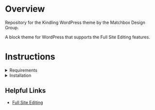# Overview

Repository for the Kindling WordPress theme by the Matchbox Design Group.

A block theme for WordPress that supports the Full Site Editing features.

# Instructions

<details>
  <summary>Requirements</summary>

* [Composer](https://getcomposer.org/download/) >= 2
* [Node.js](http://nodejs.org/) = 16 (@wordpress/scripts requires Node.js 14.0.0 or later, and npm 6.14.4 or later. It is not compatible with older versions)
* [npm](https://www.npmjs.com/) = 8
* [PHP](https://secure.php.net/manual/en/install.php) >= 8.2
* [WordPress](https://wordpress.org/) >= 6.1+
* [Yarn](https://yarnpkg.com/en/docs/install)

</details>

<details>
  <summary>Installation</summary>

## Create a Local Environment

### Clone Repository

  #### From Terminal:
  ```sh
  git clone git@github.com:matchboxdesigngroup/kindling.git
  ```
  #### Or using Tower:
  1. Click the "Cloud" icon near the top left of the application.
  2. Choose your connected Github account and located the repo in the list.
  3. Click "Clone" and choose the directory (example: `Users/[you]/Sites`)
  4. The repo is now cloned to your computer.
### Start local server

  #### Using Docker - Colima + DDEV
  > Install Colima and DDEV if you have not already. Colima is an alternative to Docker Desktop.

  1. Start Colima if it's not already running
  > Once it is started Colima will always run until you stop it or restart your computer.
  ```sh
  colima start
  ```

2. Start DDEV
> If another project is running make sure to run `ddev stop` first
 ```sh
  ddev start
  ```

### Install WordPress, base plugins, and base default WP theme
> Run this from the root of your project.
Composer is configured to install WordPress core, some plugins, and the latest default WordPress theme.
```sh
  # @ project-name/
  $ composer install
  ```

### Build/Compile the Kindling theme
> Yarn for this purpose is similar to using npm or gulp. It grabs the package.json and installs packages and libraries.

> In package.json there are several scripts. `yarn build` is generally intended for compiling a site to deploy to production and `yarn dev` is intended for local development, adding browsersync to watch for file changes and refresh your browser.

In terminal, change to the kindling theme directory and install the theme's dependencies and compile the CSS and JavaScript:
  ```sh
  # @ wp-content/themes/kindling/
  $ cd wp-content/themes/kindling/
  $ yarn
  $ yarn build
  # or
  $ yarn dev
  ```

</details>



## Helpful Links

* [Full Site Editing](https://fullsiteediting.com/)
